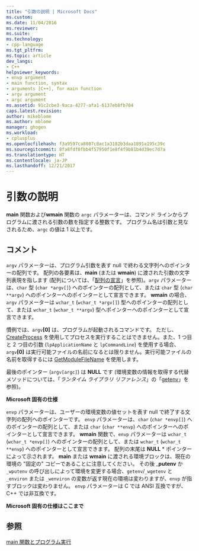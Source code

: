 ```yaml
---
title: "引数の説明 | Microsoft Docs"
ms.custom: 
ms.date: 11/04/2016
ms.reviewer: 
ms.suite: 
ms.technology:
- cpp-language
ms.tgt_pltfrm: 
ms.topic: article
dev_langs:
- C++
helpviewer_keywords:
- envp argument
- main function, syntax
- arguments [C++], for main function
- argv argument
- argc argument
ms.assetid: 91c2cbe3-9aca-4277-afa1-6137eb8fb704
caps.latest.revision: 
author: mikeblome
ms.author: mblome
manager: ghogen
ms.workload:
- cplusplus
ms.openlocfilehash: f3a9597ca8807c8ac1a3182b3daa1891a195c39c
ms.sourcegitcommit: 8fa8fdf0fbb4f57950f1e8f4f9b81b4d39ec7d7a
ms.translationtype: HT
ms.contentlocale: ja-JP
ms.lasthandoff: 12/21/2017
---
```

# <a name="argument-description"></a>引数の説明
**main** 関数および**wmain** 関数の `argc` パラメーターは、コマンド ラインからプログラムに渡される引数の数を指定する整数です。 プログラム名は引数と見なされるため、`argc` の値は 1 以上です。  
  
## <a name="remarks"></a>コメント  
 `argv` パラメーターは、プログラム引数を表す null で終わる文字列へのポインターの配列です。 配列の各要素は、**main** (または **wmain**) に渡された引数の文字列表現を指します (配列については、「[配列の宣言](../c-language/array-declarations.md)」を参照)。`argv` パラメーターは、`char` 型 (`char *argv[]`) へのポインターの配列として、または `char` 型 (`char **argv`) へのポインターへのポインターとして宣言できます。 **wmain** の場合、`argv` パラメーターは `wchar_t` (`wchar_t *argv[]`) 型へのポインターの配列として、または `wchar_t` (`wchar_t **argv`) 型へポインターへのポインターとして宣言できます。  
  
 慣例では、`argv`**[0]** は、プログラムが起動されるコマンドです。  ただし、[CreateProcess](http://msdn.microsoft.com/library/windows/desktop/ms682425) を使用してプロセスを実行することはできません。また、1 つ目と 2 つ目の引数 (`lpApplicationName` と `lpCommandLine`) を使用する場合、`argv`**[0]** は実行可能ファイルの名前になるとは限りません。実行可能ファイルの名前を取得するには [GetModuleFileName](http://msdn.microsoft.com/library/windows/desktop/ms683197) を使用します。  
  
 最後のポインター (`argv[argc]`) は **NULL** です (環境変数の情報を取得する代替メソッドについては、「*ランタイム ライブラリ リファレンス*」の「[getenv](../c-runtime-library/reference/getenv-wgetenv.md)」を参照)。  
  
 **Microsoft 固有の仕様**  
  
 `envp` パラメーターは、ユーザーの環境変数の値セットを表す null で終了する文字列の配列へのポインターです。 `envp` パラメーターは、`char` (`char *envp[]`) へのポインターの配列として、または `char` (`char **envp`) へのポインターへのポインターとして宣言できます。 **wmain** 関数で、`envp` パラメーターは `wchar_t` (`wchar_t *envp[]`) へのポインターの配列として、または `wchar_t` (`wchar_t **envp`) へのポインターとして宣言できます。 配列の末尾は **NULL** \* ポインターによって示されます。 **main** または **wmain** に渡される環境ブロックは、現在の環境の "固定の" コピーであることに注意してください。 その後 _**putenv** か `_wputenv` の呼び出しによって環境を変更する場合、`getenv`/`_wgetenv` と `_environ` または `_wenviron` の変数が返す現在の環境は変わりますが、`envp` が指すブロックは変わりません。 `envp` パラメーターは C では ANSI 互換ですが、C++ では非互換です。  
  
 **Microsoft 固有の仕様はここまで**  
  
## <a name="see-also"></a>参照  
 [main 関数とプログラム実行](../c-language/main-function-and-program-execution.md)